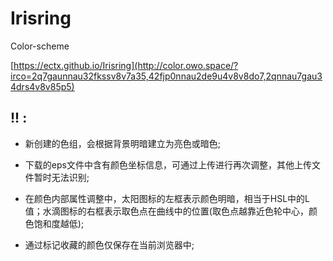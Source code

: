 # Irisring
Color-scheme

[https://ectx.github.io/Irisring](http://color.owo.space/?irco=2q7gaunnau32fkssv8v7a35,42fjp0nnau2de9u4v8v8do7,2qnnau7gau34drs4v8v85p5)

## !! :
- 新创建的色组，会根据背景明暗建立为亮色或暗色;

- 下载的eps文件中含有颜色坐标信息，可通过上传进行再次调整，其他上传文件暂时无法识别;

- 在颜色内部属性调整中，太阳图标的左框表示颜色明暗，相当于HSL中的L值；水滴图标的右框表示取色点在曲线中的位置(取色点越靠近色轮中心，颜色饱和度越低);

- 通过标记收藏的颜色仅保存在当前浏览器中;
